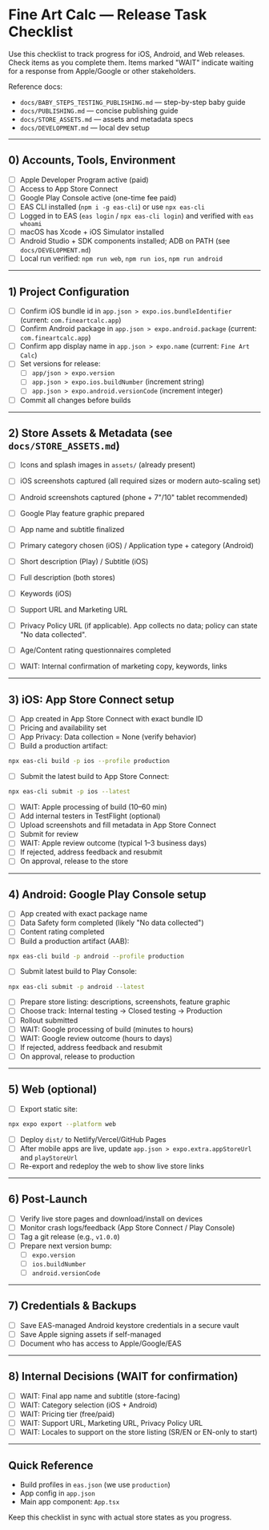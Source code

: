 # Fine Art Calc — Release Task Checklist

Use this checklist to track progress for iOS, Android, and Web releases. Check items as you complete them. Items marked "WAIT" indicate waiting for a response from Apple/Google or other stakeholders.

Reference docs:
- `docs/BABY_STEPS_TESTING_PUBLISHING.md` — step-by-step baby guide
- `docs/PUBLISHING.md` — concise publishing guide
- `docs/STORE_ASSETS.md` — assets and metadata specs
- `docs/DEVELOPMENT.md` — local dev setup

---

## 0) Accounts, Tools, Environment
- [ ] Apple Developer Program active (paid)
- [ ] Access to App Store Connect
- [ ] Google Play Console active (one-time fee paid)
- [ ] EAS CLI installed (`npm i -g eas-cli`) or use `npx eas-cli`
- [ ] Logged in to EAS (`eas login` / `npx eas-cli login`) and verified with `eas whoami`
- [ ] macOS has Xcode + iOS Simulator installed
- [ ] Android Studio + SDK components installed; ADB on PATH (see `docs/DEVELOPMENT.md`)
- [ ] Local run verified: `npm run web`, `npm run ios`, `npm run android`

---

## 1) Project Configuration
- [ ] Confirm iOS bundle id in `app.json > expo.ios.bundleIdentifier` (current: `com.fineartcalc.app`)
- [ ] Confirm Android package in `app.json > expo.android.package` (current: `com.fineartcalc.app`)
- [ ] Confirm app display name in `app.json > expo.name` (current: `Fine Art Calc`)
- [ ] Set versions for release:
  - [ ] `app/json > expo.version`
  - [ ] `app.json > expo.ios.buildNumber` (increment string)
  - [ ] `app.json > expo.android.versionCode` (increment integer)
- [ ] Commit all changes before builds

---

## 2) Store Assets & Metadata (see `docs/STORE_ASSETS.md`)
- [ ] Icons and splash images in `assets/` (already present)
- [ ] iOS screenshots captured (all required sizes or modern auto-scaling set)
- [ ] Android screenshots captured (phone + 7"/10" tablet recommended)
- [ ] Google Play feature graphic prepared
- [ ] App name and subtitle finalized
- [ ] Primary category chosen (iOS) / Application type + category (Android)
- [ ] Short description (Play) / Subtitle (iOS)
- [ ] Full description (both stores)
- [ ] Keywords (iOS)
- [ ] Support URL and Marketing URL
- [ ] Privacy Policy URL (if applicable). App collects no data; policy can state "No data collected".
- [ ] Age/Content rating questionnaires completed

- [ ] WAIT: Internal confirmation of marketing copy, keywords, links

---

## 3) iOS: App Store Connect setup
- [ ] App created in App Store Connect with exact bundle ID
- [ ] Pricing and availability set
- [ ] App Privacy: Data collection = None (verify behavior)
- [ ] Build a production artifact:
```bash
npx eas-cli build -p ios --profile production
```
- [ ] Submit the latest build to App Store Connect:
```bash
npx eas-cli submit -p ios --latest
```
- [ ] WAIT: Apple processing of build (10–60 min)
- [ ] Add internal testers in TestFlight (optional)
- [ ] Upload screenshots and fill metadata in App Store Connect
- [ ] Submit for review
- [ ] WAIT: Apple review outcome (typical 1–3 business days)
- [ ] If rejected, address feedback and resubmit
- [ ] On approval, release to the store

---

## 4) Android: Google Play Console setup
- [ ] App created with exact package name
- [ ] Data Safety form completed (likely "No data collected")
- [ ] Content rating completed
- [ ] Build a production artifact (AAB):
```bash
npx eas-cli build -p android --profile production
```
- [ ] Submit latest build to Play Console:
```bash
npx eas-cli submit -p android --latest
```
- [ ] Prepare store listing: descriptions, screenshots, feature graphic
- [ ] Choose track: Internal testing → Closed testing → Production
- [ ] Rollout submitted
- [ ] WAIT: Google processing of build (minutes to hours)
- [ ] WAIT: Google review outcome (hours to days)
- [ ] If rejected, address feedback and resubmit
- [ ] On approval, release to production

---

## 5) Web (optional)
- [ ] Export static site:
```bash
npx expo export --platform web
```
- [ ] Deploy `dist/` to Netlify/Vercel/GitHub Pages
- [ ] After mobile apps are live, update `app.json > expo.extra.appStoreUrl` and `playStoreUrl`
- [ ] Re-export and redeploy the web to show live store links

---

## 6) Post‑Launch
- [ ] Verify live store pages and download/install on devices
- [ ] Monitor crash logs/feedback (App Store Connect / Play Console)
- [ ] Tag a git release (e.g., `v1.0.0`)
- [ ] Prepare next version bump:
  - [ ] `expo.version`
  - [ ] `ios.buildNumber`
  - [ ] `android.versionCode`

---

## 7) Credentials & Backups
- [ ] Save EAS-managed Android keystore credentials in a secure vault
- [ ] Save Apple signing assets if self-managed
- [ ] Document who has access to Apple/Google/EAS

---

## 8) Internal Decisions (WAIT for confirmation)
- [ ] WAIT: Final app name and subtitle (store-facing)
- [ ] WAIT: Category selection (iOS + Android)
- [ ] WAIT: Pricing tier (free/paid)
- [ ] WAIT: Support URL, Marketing URL, Privacy Policy URL
- [ ] WAIT: Locales to support on the store listing (SR/EN or EN-only to start)

---

## Quick Reference
- Build profiles in `eas.json` (we use `production`) 
- App config in `app.json`
- Main app component: `App.tsx`

Keep this checklist in sync with actual store states as you progress.
